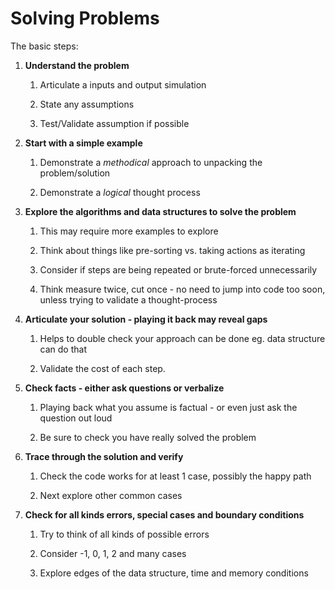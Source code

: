 # Solving Problems

The basic steps:

1. **Understand the problem**
   
   1. Articulate a inputs and output simulation
   
   2. State any assumptions
   
   3. Test/Validate assumption if possible

2. **Start with a simple example**
   
   1. Demonstrate a *methodical* approach to unpacking the problem/solution
   
   2. Demonstrate a *logical* thought process

3. **Explore the algorithms and data structures to solve the problem**
   
   1. This may require more examples to explore
   
   2. Think about things like pre-sorting vs. taking actions as iterating
   
   3. Consider if steps are being repeated or brute-forced unnecessarily
   
   4. Think measure twice, cut once - no need to jump into code too soon, unless trying to validate a thought-process

4. **Articulate your solution - playing it back may reveal gaps**
   
   1. Helps to double check your approach can be done eg. data structure can do that
   
   2. Validate the cost of each step.

5. **Check facts - either ask questions or verbalize**
   
   1. Playing back what you assume is factual - or even just ask the question out loud
   
   2. Be sure to check you have really solved the problem

6. **Trace through the solution and verify**
   
   1. Check the code works for at least 1 case, possibly the happy path
   
   2. Next explore other common cases

7. **Check for all kinds errors, special cases and boundary conditions**
   
   1. Try to think of all kinds of possible errors
   
   2. Consider -1, 0, 1, 2 and many cases
   
   3. Explore edges of the data structure, time and memory conditions

